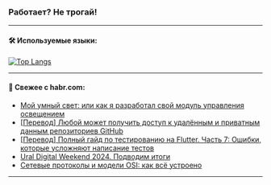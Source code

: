 ### Работает? Не трогай!

---
<!--
#### 🛠️ Technical stack:

![Java](https://img.shields.io/badge/Java-informational?logo=Oracle&style=flat&logoColor=white&color=FF4500)
![Kotlin](https://img.shields.io/badge/Kotlin-informational?logo=Kotlin&style=flat&logoColor=white&color=774D97)
![TS](https://img.shields.io/badge/TypeScript-informational?logo=typeScript&style=flat&logoColor=black&color=017acc)
![Python](https://img.shields.io/badge/Python-informational?logo=Python&style=flat&logoColor=black&color=ffdd54) <br>
![Spring](https://img.shields.io/badge/Spring-informational?logo=Spring&style=flat&logoColor=white&color=6DB33F) 
![SpringBoot](https://img.shields.io/badge/SpringBoot-informational?logo=SpringBoot&style=flat&logoColor=white&color=6DB33F)
![Nest](https://img.shields.io/badge/NestJS-informational?logo=NestJS&style=flat&logoColor=white&color=E0234E) 
![NodeJS](https://img.shields.io/badge/NodeJS-informational?logo=node.js&style=flat&logoColor=white&color=70A760)<br>
![PostgreSQL](https://img.shields.io/badge/PostgreSQL-informational?logo=PostgreSQL&style=flat&logoColor=white&color=DAA520)
![MongoDB](https://img.shields.io/badge/MongoDB-informational?logo=MongoDB&style=flat&logoColor=white&color=870000)
![Apache](https://img.shields.io/badge/Apache-informational?logo=apache&style=flat&logoColor=white&color=f74e28)

___ 
-->

#### 🛠️ Используемые языки:

[![Top Langs](https://github-readme-stats-u2qms2cxw-advtsettinggmailcoms-projects.vercel.app/api/top-langs/?username=zloylis&langs_count=10&hide_title=true&title_color=e6edf3&size_weight=0.5&count_weight=0.5&layout=compact&hide_progress=true&hide_border=true&theme=dracula)](https://github.com/zloylis)

<!---


####  :octocat:&nbsp;&nbsp; Статистика:

![GitHub stats](https://github-readme-stats-u2qms2cxw-advtsettinggmailcoms-projects.vercel.app/api?username=zloylis&show_icons=true&hide_border=true&theme=dracula&title_color=e6edf3&include_all_commits=true&count_private=true&hide_rank=false&hide_title=true&rank_icon=github)
-->
---

#### 💬 Свежее с habr.com:

<!-- BLOG-POST-LIST:START -->
- [Мой умный свет: или как я разработал свой модуль управления освещением](https://habr.com/ru/companies/timeweb/articles/833606/?utm_source=habrahabr&utm_medium=rss&utm_campaign=833606)
- [[Перевод] Любой может получить доступ к удалённым и приватным данным репозиториев GitHub](https://habr.com/ru/companies/ruvds/articles/835448/?utm_source=habrahabr&utm_medium=rss&utm_campaign=835448)
- [[Перевод] Полный гайд по тестированию на Flutter. Часть 7: Ошибки, которые усложняют написание тестов](https://habr.com/ru/articles/835506/?utm_source=habrahabr&utm_medium=rss&utm_campaign=835506)
- [Ural Digital Weekend 2024. Подводим итоги](https://habr.com/ru/companies/spectr/articles/835378/?utm_source=habrahabr&utm_medium=rss&utm_campaign=835378)
- [Сетевые протоколы и модели OSI: как всё устроено](https://habr.com/ru/articles/835496/?utm_source=habrahabr&utm_medium=rss&utm_campaign=835496)
<!-- BLOG-POST-LIST:END -->

---
